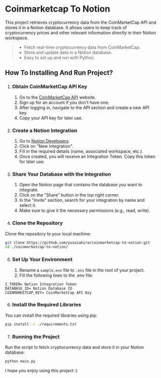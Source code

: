 # Coinmarketcap To Notion
This project retrieves cryptocurrency data from the CoinMarketCap API and stores it in a Notion database. It allows users to keep track of cryptocurrency prices and other relevant information directly in their Notion workspace.

> - Fetch real-time cryptocurrency data from CoinMarketCap.
> - Store and update data in a Notion database.
> - Easy to set up and run with Python.

## How To Installing And Run Project?
1. ### Obtain CoinMarketCap API Key
   1. Go to the [CoinMarketCap API](https://coinmarketcap.com/api/) website.
   2. Sign up for an account if you don't have one.
   3. After logging in, navigate to the API section and create a new API key.
   4. Copy your API key for later use.
  
2. ### Create a Notion Integration
   1. Go to [Notion Developers](https://www.notion.so/my-integrations).
   2. Click on "New Integration".
   3. Fill in the required details (name, associated workspace, etc.).
   4. Once created, you will receive an Integration Token. Copy this token for later use.

3. ### Share Your Database with the Integration
   1. Open the Notion page that contains the database you want to integrate.
   2. Click on the "Share" button in the top right corner.
   3. In the "Invite" section, search for your integration by name and select it.
   4. Make sure to give it the necessary permissions (e.g., read, write).
4. ### Clone the Repository
  Clone the repository to your local machine:
  ```bash
git clone https://github.com/yuzaiakira/coinmarketcap-to-notion.git
cd ./coinmarketcap-to-notion/
  ```
   
6. ### Set Up Your Environment
   1. Rename a `sample.env` file to `.env` file in the root of your project.
   2. Fill the following lines to the .env file:
```plaintext
I_TOKEN= Notion Integration Token
DATABASE_ID= Notion Database ID
COINMARKETCAP_KEY= CoinMarketCap API Key
```
6. ### Install the Required Libraries
You can install the required libraries using pip:
```bash
pip install -r ./requirements.txt
```
7. ### Running the Project
Run the script to fetch cryptocurrency data and store it in your Notion database:

```bash
python main.py
```

I hope you enjoy using this project :)
